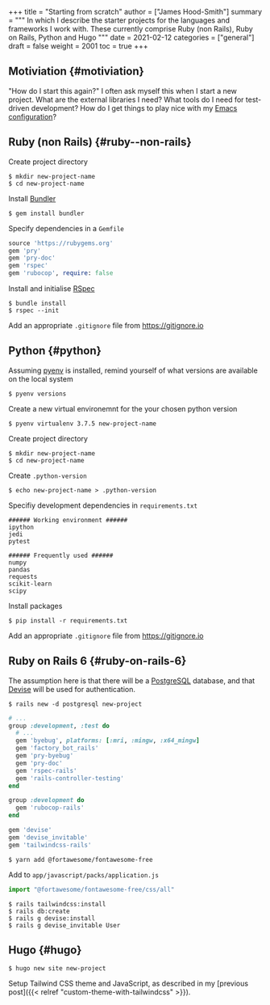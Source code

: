 +++
title = "Starting from scratch"
author = ["James Hood-Smith"]
summary = """
  In which I describe the starter projects for the languages and frameworks I work
  with. These currently comprise Ruby (non Rails), Ruby on Rails, Python and Hugo
  """
date = 2021-02-12
categories = ["general"]
draft = false
weight = 2001
toc = true
+++

## Motiviation {#motiviation}

"How do I start this again?" I often ask myself this when I start a new project.
What are the external libraries I need? What tools do I need for test-driven
development? How do I get things to play nice with my [Emacs configuration](https://github.com/jhoodsmith/.emacs.d)?


## Ruby (non Rails) {#ruby--non-rails}

Create project directory

```shell
$ mkdir new-project-name
$ cd new-project-name
```

Install [Bundler](https://bundler.io)

```shell
$ gem install bundler
```

Specify dependencies in a `Gemfile`

```ruby
source 'https://rubygems.org'
gem 'pry'
gem 'pry-doc'
gem 'rspec'
gem 'rubocop', require: false
```

Install and initialise [RSpec](https://rspec.info)

```shell
$ bundle install
$ rspec --init
```

Add an appropriate `.gitignore` file from <https://gitignore.io>


## Python {#python}

Assuming [pyenv](https://github.com/pyenv/pyenv) is installed, remind yourself of what versions are available on the local system

```shell
$ pyenv versions
```

Create a new virtual environemnt for the your chosen python version

```shell
$ pyenv virtualenv 3.7.5 new-project-name
```

Create project directory

```shell
$ mkdir new-project-name
$ cd new-project-name
```

Create `.python-version`

```shell
$ echo new-project-name > .python-version
```

Specifiy development dependencies in `requirements.txt`

```text
###### Working environment ######
ipython
jedi
pytest

###### Frequently used ######
numpy
pandas
requests
scikit-learn
scipy
```

Install packages

```shell
$ pip install -r requirements.txt
```

Add an appropriate `.gitignore` file from <https://gitignore.io>


## Ruby on Rails 6 {#ruby-on-rails-6}

The assumption here is that there will be a [PostgreSQL](https://www.postgresql.org) database, and that [Devise](https://github.com/heartcombo/devise)
will be used for authentication.

```shell
$ rails new -d postgresql new-project
```

```ruby
# ...
group :development, :test do
  # ...
  gem 'byebug', platforms: [:mri, :mingw, :x64_mingw]
  gem 'factory_bot_rails'
  gem 'pry-byebug'
  gem 'pry-doc'
  gem 'rspec-rails'
  gem 'rails-controller-testing'
end

group :development do
  gem 'rubocop-rails'
end

gem 'devise'
gem 'devise_invitable'
gem 'tailwindcss-rails'
```

```shell
$ yarn add @fortawesome/fontawesome-free
```

Add to `app/javascript/packs/application.js`

```js
import "@fortawesome/fontawesome-free/css/all"
```

```shell
$ rails tailwindcss:install
$ rails db:create
$ rails g devise:install
$ rails g devise_invitable User
```


## Hugo {#hugo}

```shell
$ hugo new site new-project
```

Setup Tailwind CSS theme and JavaScript, as described in my [previous post]({{< relref "custom-theme-with-tailwindcss" >}}).
